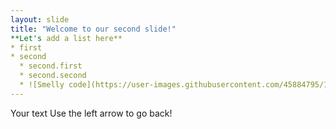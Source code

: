 ```yaml
---
layout: slide
title: "Welcome to our second slide!"
**Let's add a list here**
* first
* second
  * second.first
  * second.second
  * ![Smelly code](https://user-images.githubusercontent.com/45884795/114376807-a6247300-9b8e-11eb-9e31-df948854def8.jpg)
---
```

Your text
Use the left arrow to go back!
